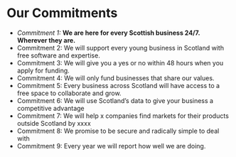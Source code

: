 # Our Commitments
- *Commitment 1:*  **We are here for every Scottish business 24/7. Wherever they are.**
- Commitment 2: We will support every young business in Scotland with free software and expertise.
- Commitment 3: We will give you a yes or no within 48 hours when you apply for funding.
- Commitment 4: We will only fund businesses that share our values.
- Commitment 5: Every business across Scotland will have access to a free space to collaborate and grow.
- Commitment 6: We will use Scotland’s data to give your business a competitive advantage
- Commitment 7: We will help x companies find markets for their products outside Scotland by xxxx 
- Commitment 8: We promise to be secure and radically simple to deal with
- Commitment 9: Every year we will report how well we are doing. 

